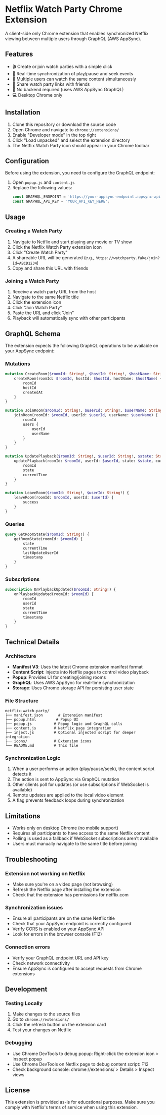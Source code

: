 # Netflix Watch Party Chrome Extension

A client-side only Chrome extension that enables synchronized Netflix viewing between multiple users through GraphQL (AWS AppSync).

## Features

- 🎬 Create or join watch parties with a simple click
- 🔄 Real-time synchronization of play/pause and seek events
- 👥 Multiple users can watch the same content simultaneously
- 🔗 Share watch party links with friends
- 🚀 No backend required (uses AWS AppSync GraphQL)
- 💻 Desktop Chrome only

## Installation

1. Clone this repository or download the source code
2. Open Chrome and navigate to `chrome://extensions/`
3. Enable "Developer mode" in the top right
4. Click "Load unpacked" and select the extension directory
5. The Netflix Watch Party icon should appear in your Chrome toolbar

## Configuration

Before using the extension, you need to configure the GraphQL endpoint:

1. Open `popup.js` and `content.js`
2. Replace the following values:
   ```javascript
   const GRAPHQL_ENDPOINT = 'https://your-appsync-endpoint.appsync-api.us-east-1.amazonaws.com/graphql';
   const GRAPHQL_API_KEY = 'YOUR_API_KEY_HERE';
   ```

## Usage

### Creating a Watch Party

1. Navigate to Netflix and start playing any movie or TV show
2. Click the Netflix Watch Party extension icon
3. Click "Create Watch Party"
4. A shareable URL will be generated (e.g., `https://watchparty.fake/join?id=ABCD1234`)
5. Copy and share this URL with friends

### Joining a Watch Party

1. Receive a watch party URL from the host
2. Navigate to the same Netflix title
3. Click the extension icon
4. Click "Join Watch Party"
5. Paste the URL and click "Join"
6. Playback will automatically sync with other participants

## GraphQL Schema

The extension expects the following GraphQL operations to be available on your AppSync endpoint:

### Mutations

```graphql
mutation CreateRoom($roomId: String!, $hostId: String!, $hostName: String!) {
    createRoom(roomId: $roomId, hostId: $hostId, hostName: $hostName) {
        roomId
        hostId
        createdAt
    }
}

mutation JoinRoom($roomId: String!, $userId: String!, $userName: String!) {
    joinRoom(roomId: $roomId, userId: $userId, userName: $userName) {
        roomId
        users {
            userId
            userName
        }
    }
}

mutation UpdatePlayback($roomId: String!, $userId: String!, $state: String!, $currentTime: Float!, $timestamp: String!) {
    updatePlayback(roomId: $roomId, userId: $userId, state: $state, currentTime: $currentTime, timestamp: $timestamp) {
        roomId
        state
        currentTime
    }
}

mutation LeaveRoom($roomId: String!, $userId: String!) {
    leaveRoom(roomId: $roomId, userId: $userId) {
        success
    }
}
```

### Queries

```graphql
query GetRoomState($roomId: String!) {
    getRoomState(roomId: $roomId) {
        state
        currentTime
        lastUpdateUserId
        timestamp
    }
}
```

### Subscriptions

```graphql
subscription OnPlaybackUpdated($roomId: String!) {
    onPlaybackUpdated(roomId: $roomId) {
        roomId
        userId
        state
        currentTime
        timestamp
    }
}
```

## Technical Details

### Architecture

- **Manifest V3**: Uses the latest Chrome extension manifest format
- **Content Script**: Injects into Netflix pages to control video playback
- **Popup**: Provides UI for creating/joining rooms
- **GraphQL**: Uses AWS AppSync for real-time synchronization
- **Storage**: Uses Chrome storage API for persisting user state

### File Structure

```
netflix-watch-party/
├── manifest.json       # Extension manifest
├── popup.html         # Popup UI
├── popup.js          # Popup logic and GraphQL calls
├── content.js        # Netflix page integration
├── inject.js         # Optional injected script for deeper integration
├── icons/            # Extension icons
└── README.md         # This file
```

### Synchronization Logic

1. When a user performs an action (play/pause/seek), the content script detects it
2. The action is sent to AppSync via GraphQL mutation
3. Other clients poll for updates (or use subscriptions if WebSocket is available)
4. Remote updates are applied to the local video element
5. A flag prevents feedback loops during synchronization

## Limitations

- Works only on desktop Chrome (no mobile support)
- Requires all participants to have access to the same Netflix content
- Polling is used as a fallback if WebSocket subscriptions aren't available
- Users must manually navigate to the same title before joining

## Troubleshooting

### Extension not working on Netflix

- Make sure you're on a video page (not browsing)
- Refresh the Netflix page after installing the extension
- Check that the extension has permissions for netflix.com

### Synchronization issues

- Ensure all participants are on the same Netflix title
- Check that your AppSync endpoint is correctly configured
- Verify CORS is enabled on your AppSync API
- Look for errors in the browser console (F12)

### Connection errors

- Verify your GraphQL endpoint URL and API key
- Check network connectivity
- Ensure AppSync is configured to accept requests from Chrome extensions

## Development

### Testing Locally

1. Make changes to the source files
2. Go to `chrome://extensions/`
3. Click the refresh button on the extension card
4. Test your changes on Netflix

### Debugging

- Use Chrome DevTools to debug popup: Right-click the extension icon > Inspect popup
- Use Chrome DevTools on Netflix page to debug content script: F12
- Check background console: chrome://extensions/ > Details > Inspect views

## License

This extension is provided as-is for educational purposes. Make sure you comply with Netflix's terms of service when using this extension. 